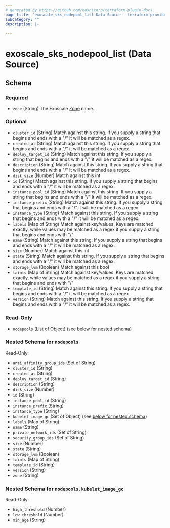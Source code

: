 ```yaml
---
# generated by https://github.com/hashicorp/terraform-plugin-docs
page_title: "exoscale_sks_nodepool_list Data Source - terraform-provider-exoscale"
subcategory: ""
description: |-
  
---
```


# exoscale_sks_nodepool_list (Data Source)





<!-- schema generated by tfplugindocs -->
## Schema

### Required

- `zone` (String) The Exoscale [Zone](https://www.exoscale.com/datacenters/) name.

### Optional

- `cluster_id` (String) Match against this string. If you supply a string that begins and ends with a "/" it will be matched as a regex.
- `created_at` (String) Match against this string. If you supply a string that begins and ends with a "/" it will be matched as a regex.
- `deploy_target_id` (String) Match against this string. If you supply a string that begins and ends with a "/" it will be matched as a regex.
- `description` (String) Match against this string. If you supply a string that begins and ends with a "/" it will be matched as a regex.
- `disk_size` (Number) Match against this int
- `id` (String) Match against this string. If you supply a string that begins and ends with a "/" it will be matched as a regex.
- `instance_pool_id` (String) Match against this string. If you supply a string that begins and ends with a "/" it will be matched as a regex.
- `instance_prefix` (String) Match against this string. If you supply a string that begins and ends with a "/" it will be matched as a regex.
- `instance_type` (String) Match against this string. If you supply a string that begins and ends with a "/" it will be matched as a regex.
- `labels` (Map of String) Match against key/values. Keys are matched exactly, while values may be matched as a regex if you supply a string that begins and ends with "/"
- `name` (String) Match against this string. If you supply a string that begins and ends with a "/" it will be matched as a regex.
- `size` (Number) Match against this int
- `state` (String) Match against this string. If you supply a string that begins and ends with a "/" it will be matched as a regex.
- `storage_lvm` (Boolean) Match against this bool
- `taints` (Map of String) Match against key/values. Keys are matched exactly, while values may be matched as a regex if you supply a string that begins and ends with "/"
- `template_id` (String) Match against this string. If you supply a string that begins and ends with a "/" it will be matched as a regex.
- `version` (String) Match against this string. If you supply a string that begins and ends with a "/" it will be matched as a regex.

### Read-Only

- `nodepools` (List of Object) (see [below for nested schema](#nestedatt--nodepools))

<a id="nestedatt--nodepools"></a>
### Nested Schema for `nodepools`

Read-Only:

- `anti_affinity_group_ids` (Set of String)
- `cluster_id` (String)
- `created_at` (String)
- `deploy_target_id` (String)
- `description` (String)
- `disk_size` (Number)
- `id` (String)
- `instance_pool_id` (String)
- `instance_prefix` (String)
- `instance_type` (String)
- `kubelet_image_gc` (Set of Object) (see [below for nested schema](#nestedobjatt--nodepools--kubelet_image_gc))
- `labels` (Map of String)
- `name` (String)
- `private_network_ids` (Set of String)
- `security_group_ids` (Set of String)
- `size` (Number)
- `state` (String)
- `storage_lvm` (Boolean)
- `taints` (Map of String)
- `template_id` (String)
- `version` (String)
- `zone` (String)

<a id="nestedobjatt--nodepools--kubelet_image_gc"></a>
### Nested Schema for `nodepools.kubelet_image_gc`

Read-Only:

- `high_threshold` (Number)
- `low_threshold` (Number)
- `min_age` (String)


